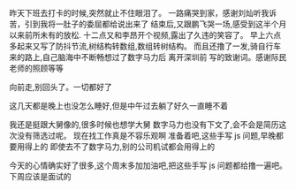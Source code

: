 昨天下班去打卡的时候,突然就止不住眼泪了。
一路痛哭到家，感谢刘灿听我诉苦，引到我将一肚子的委屈都给说出来了
结束后,又跟鹏飞哭一场,感受到这半个月以来前所未有的放松.
十二点又和李昂开个视频,露出了久违的笑容了。
早上六点多起来又写了防抖节流,树结构转数组,数组转树结构。
而且还撸了一发,骑自行车来的路上,自己脑海中不断畅想过了数字马力后
离开深圳前 写的致谢词。感谢际民老师的照顾等等

向前走,别回头了。一切都好了

这几天都是晚上也没怎么睡好,但是中午过去躺了好久一直睡不着

我还是挺跟大舅像的,很多时候也想学大舅
数字马力也没有下文了,会不会是简历这次没有筛选过呢。
现在找工作真是不容乐观啊
准备着吧,这些手写 js 问题,早晚都要用得上的
即使去不了数字马力,别的公司机试都会用得上的

今天的心情确实好了很多,这个周末多加加油吧,把这些手写 js 问题都给撸一遍吧。下周应该是面试的

